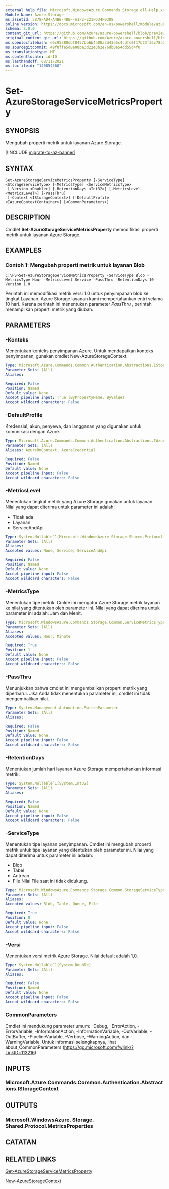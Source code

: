 ```yaml
---
external help file: Microsoft.WindowsAzure.Commands.Storage.dll-Help.xml
Module Name: Azure.Storage
ms.assetid: 5878FAD4-A4BB-4DBF-A1F2-221FD34F0308
online version: https://docs.microsoft.com/en-us/powershell/module/azure.storage/set-azurestorageservicemetricsproperty
schema: 2.0.0
content_git_url: https://github.com/Azure/azure-powershell/blob/preview/src/Storage/Commands.Storage/help/Set-AzureStorageServiceMetricsProperty.md
original_content_git_url: https://github.com/Azure/azure-powershell/blob/preview/src/Storage/Commands.Storage/help/Set-AzureStorageServiceMetricsProperty.md
ms.openlocfilehash: e6c95380dbf8457bb6b4a00a3d43e5c4cdfc0f17b23f36c78a2d81d353fb8e6c
ms.sourcegitcommit: 49f8ffe5d8e08ba3d22e3b2e76db0e54dd55d4f0
ms.translationtype: MT
ms.contentlocale: id-ID
ms.lasthandoff: 08/11/2021
ms.locfileid: "140854560"
---
```

# Set-AzureStorageServiceMetricsProperty

## SYNOPSIS
Mengubah properti metrik untuk layanan Azure Storage.

[!INCLUDE [migrate-to-az-banner](../../includes/migrate-to-az-banner.md)]

## SYNTAX

```
Set-AzureStorageServiceMetricsProperty [-ServiceType] <StorageServiceType> [-MetricsType] <ServiceMetricsType>
 [-Version <Double>] [-RetentionDays <Int32>] [-MetricsLevel <MetricsLevel>] [-PassThru]
 [-Context <IStorageContext>] [-DefaultProfile <IAzureContextContainer>] [<CommonParameters>]
```

## DESCRIPTION
Cmdlet **Set-AzureStorageServiceMetricsProperty** memodifikasi properti metrik untuk layanan Azure Storage.

## EXAMPLES

### Contoh 1: Mengubah properti metrik untuk layanan Blob
```
C:\PS>Set-AzureStorageServiceMetricsProperty -ServiceType Blob -MetricsType Hour -MetricsLevel Service -PassThru -RetentionDays 10 -Version 1.0
```

Perintah ini memodifikasi metrik versi 1.0 untuk penyimpanan blob ke tingkat Layanan.
Azure Storage layanan kami mempertahankan entri selama 10 hari.
Karena perintah ini menentukan parameter *PassThru* , perintah menampilkan properti metrik yang diubah.

## PARAMETERS

### -Konteks
Menentukan konteks penyimpanan Azure.
Untuk mendapatkan konteks penyimpanan, gunakan cmdlet New-AzureStorageContext.

```yaml
Type: Microsoft.Azure.Commands.Common.Authentication.Abstractions.IStorageContext
Parameter Sets: (All)
Aliases:

Required: False
Position: Named
Default value: None
Accept pipeline input: True (ByPropertyName, ByValue)
Accept wildcard characters: False
```

### -DefaultProfile
Kredensial, akun, penyewa, dan langganan yang digunakan untuk komunikasi dengan Azure.

```yaml
Type: Microsoft.Azure.Commands.Common.Authentication.Abstractions.IAzureContextContainer
Parameter Sets: (All)
Aliases: AzureRmContext, AzureCredential

Required: False
Position: Named
Default value: None
Accept pipeline input: False
Accept wildcard characters: False
```

### -MetricsLevel
Menentukan tingkat metrik yang Azure Storage gunakan untuk layanan.
Nilai yang dapat diterima untuk parameter ini adalah:
- Tidak ada
- Layanan
- ServiceAndApi

```yaml
Type: System.Nullable`1[Microsoft.WindowsAzure.Storage.Shared.Protocol.MetricsLevel]
Parameter Sets: (All)
Aliases:
Accepted values: None, Service, ServiceAndApi

Required: False
Position: Named
Default value: None
Accept pipeline input: False
Accept wildcard characters: False
```

### -MetricsType
Menentukan tipe metrik.
Cmlde ini mengatur Azure Storage metrik layanan ke nilai yang ditentukan oleh parameter ini.
Nilai yang dapat diterima untuk parameter ini adalah: Jam dan Menit.

```yaml
Type: Microsoft.WindowsAzure.Commands.Storage.Common.ServiceMetricsType
Parameter Sets: (All)
Aliases:
Accepted values: Hour, Minute

Required: True
Position: 1
Default value: None
Accept pipeline input: False
Accept wildcard characters: False
```

### -PassThru
Menunjukkan bahwa cmdlet ini mengembalikan properti metrik yang diperbarui.
Jika Anda tidak menentukan parameter ini, cmdlet ini tidak mengembalikan nilai.

```yaml
Type: System.Management.Automation.SwitchParameter
Parameter Sets: (All)
Aliases:

Required: False
Position: Named
Default value: None
Accept pipeline input: False
Accept wildcard characters: False
```

### -RetentionDays
Menentukan jumlah hari layanan Azure Storage mempertahankan informasi metrik.

```yaml
Type: System.Nullable`1[System.Int32]
Parameter Sets: (All)
Aliases:

Required: False
Position: Named
Default value: None
Accept pipeline input: False
Accept wildcard characters: False
```

### -ServiceType
Menentukan tipe layanan penyimpanan.
Cmdlet ini mengubah properti metrik untuk tipe layanan yang ditentukan oleh parameter ini.
Nilai yang dapat diterima untuk parameter ini adalah:
- Blob 
- Tabel
- Antrean
- File Nilai File saat ini tidak didukung.

```yaml
Type: Microsoft.WindowsAzure.Commands.Storage.Common.StorageServiceType
Parameter Sets: (All)
Aliases:
Accepted values: Blob, Table, Queue, File

Required: True
Position: 0
Default value: None
Accept pipeline input: False
Accept wildcard characters: False
```

### -Versi
Menentukan versi metrik Azure Storage.
Nilai default adalah 1,0.

```yaml
Type: System.Nullable`1[System.Double]
Parameter Sets: (All)
Aliases:

Required: False
Position: Named
Default value: None
Accept pipeline input: False
Accept wildcard characters: False
```

### CommonParameters
Cmdlet ini mendukung parameter umum: -Debug, -ErrorAction, -ErrorVariable, -InformationAction, -InformationVariable, -OutVariable, -OutBuffer, -PipelineVariable, -Verbose, -WarningAction, dan -WarningVariable. Untuk informasi selengkapnya, lihat about_CommonParameters (https://go.microsoft.com/fwlink/?LinkID=113216).

## INPUTS

### Microsoft.Azure.Commands.Common.Authentication.Abstractions.IStorageContext

## OUTPUTS

### Microsoft.WindowsAzure. Storage. Shared.Protocol.MetricsProperties

## CATATAN

## RELATED LINKS

[Get-AzureStorageServiceMetricsProperty](./Get-AzureStorageServiceMetricsProperty.md)

[New-AzureStorageContext](./New-AzureStorageContext.md)


